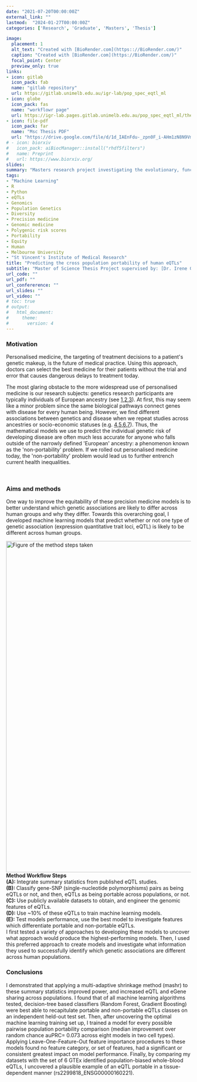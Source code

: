 ```yaml
---
date: "2021-07-20T00:00:00Z"
external_link: ""
lastmod:  "2024-01-27T00:00:00Z"
categories: ['Research', 'Graduate', 'Masters', 'Thesis']

image: 
  placement: 1
  alt_text: "Created with [BioRender.com](https:://BioRender.com/)"
  caption: "Created with [BioRender.com](https://BioRender.com/)"
  focal_point: Center
  preview_only: true
links:
- icon: gitlab
  icon_pack: fab
  name: "gitlab repository"
  url: https://gitlab.unimelb.edu.au/igr-lab/pop_spec_eqtl_ml
- icon: globe
  icon_pack: fas
  name: "workflowr page"
  url: https://igr-lab.pages.gitlab.unimelb.edu.au/pop_spec_eqtl_ml/thesis_index.html
- icon: file-pdf
  icon_pack: far
  name: "Msc Thesis PDF"
  url: "https://drive.google.com/file/d/1d_IAEnFdu-_zpn0F_i-AHm1zN8N9Vmtt/view?usp=sharing"
# - icon: biorxiv
#   icon_pack: aiBiocManager::install("rhdf5filters")
#   name: Preprint
#   url: https://www.biorxiv.org/
slides: 
summary: "Masters research project investigating the evolutionary, functional and expression properties of human eQTLs which are non-portable across populations, supervised by: [Dr. Irene Gallego Romero](https://igr-lab.science.unimelb.edu.au/) & [Dr. Christina Azodi](https://azodichr.github.io/) (March 2021 - December 2022)"
tags:
- "Machine Learning"
- R
- Python
- eQTLs
- Genomics
- Population Genetics
- Diversity
- Precision medicine
- Genomic medicine
- Polygenic risk scores
- Portability
- Equity
- Human
- Melbourne University
- "St Vincent's Institute of Medical Research"
title: "Predicting the cross population portability of human eQTLs"
subtitle: "Master of Science Thesis Project supervised by: [Dr. Irene Gallego Romero](https://www.svi.edu.au/laboratories/human-genomics-and-evolution/) & [Dr. Christina Azodi](https://azodichr.github.io/)"
url_code: ""
url_pdf: ""
url_confererence: ""
url_slides: ""
url_video: ""
# toc: true
# output:
#   html_document:
#     theme:
#       version: 4
---
```


### Motivation 

Personalised medicine, the targeting of treatment decisions to a patient's genetic makeup, is the future of medical practice. Using this approach, doctors can select the best medicine for their patients without the trial and error that causes dangerous delays to treatment today. 

The most glaring obstacle to the more widespread use of personalised medicine is our research subjects: genetics research participants are typically individuals of European ancestry (see [1](https://www.nature.com/articles/538161a),[2](https://www.healthaffairs.org/doi/10.1377/hlthaff.2017.1595),[3](https://www.nature.com/articles/s41591-021-01672-4)). At first, this may seem like a minor problem since the same biological pathways connect genes with disease for every human being. However, we find different associations between genetics and disease when we repeat studies across ancestries or socio-economic statuses (e.g. [4](https://www.nature.com/articles/s41588-019-0379-x),[5](https://elifesciences.org/articles/48376),[6](https://www.nature.com/articles/s41586-023-06079-4),[7](https://www.medrxiv.org/content/10.1101/2023.05.10.23289777.abstract)). Thus, the mathematical models we use to predict the individual genetic risk of developing disease are often much less accurate for anyone who falls outside of the narrowly defined 'European' ancestry: a phenomenon known as the 'non-portability' problem. If we rolled out personalised medicine today, the 'non-portability' problem would lead us to further entrench current health inequalities. 

<br> 

### Aims and methods  

One way to improve the equitability of these precision medicine models is to better understand which genetic associations are likely to differ across human groups and why they differ. Towards this overarching goal, I developed machine learning models that predict whether or not one type of genetic association (expression quantitative trait loci, eQTL) is likely to be different across human groups.


<img src="/media/project/thesis_methods_figure.svg" width="689.25px" height="900px" alt="Figure of the method steps taken">
<b> Method Workflow Steps </b> 
<br> 
<b> (A): </b>  Integrate summary statistics from published eQTL studies. </b> <br>
<b> (B): </b> Classify gene-SNP (single-nucleotide polymorphisms) pairs as being eQTLs or not, and then, eQTLs as being portable across populations, or not. </b> <br>
<b> (C): </b> Use publicly available datasets to obtain, and engineer the genomic features of eQTLs. </b> <br>
<b> (D): </b> Use ~10% of these eQTLs to train machine learning models. </b> <br>
<b> (E): </b> Test models performance, use the best model to investigate features which differentiate portable and non-portable eQTLs. </b> 
</img> 

<br>
I first tested a variety of approaches to developing these models to uncover what approach would produce the highest-performing models. Then, I used this preferred approach to create models and investigate what information they used to successfully identify which genetic associations are different across human populations.

<br>

### Conclusions 

I demonstrated that applying a multi-adaptive shrinkage method (mashr) to these summary statistics improved power, and increased eQTL and eGene sharing across populations. I found that of all machine learning algorithms tested, decision-tree based classifiers (Random Forest, Gradient Boosting) were best able to recapitulate portable and non-portable eQTLs classes on an independent held-out test set. Then, after uncovering the optimal machine learning training set up, I trained a model for every possible pairwise population portability comparison (median improvement over random chance auPRC= 0.073 across eight models in two cell types). Applying Leave-One-Feature-Out feature importance procedures to these models found no feature category, or set of features, had a significant or consistent greatest impact on model performance. Finally, by comparing my datasets with the set of 6 GTEx identified population-biased whole-blood eQTLs, I uncovered a plausible example of an eQTL portable in a tissue-dependent manner (rs2299818_ENSG00000160221).

<br> 
